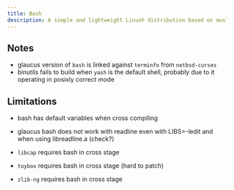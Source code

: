 ```yaml
---
title: Bash
description: A simple and lightweight Linux® distribution based on musl libc and toybox
---
```


## Notes
- glaucus version of `bash` is linked against `terminfo` from `netbsd-curses`
- binutils fails to build when `yash` is the default shell, probably due to it operating in posixly correct mode

## Limitations
- bash has default variables when cross compiling
- glaucus bash does not work with readline even with LIBS=-ledit and when using libreadline.a (check?)

- `libcap` requires bash in cross stage
- `toybox` requires bash in cross stage (hard to patch)
- `zlib-ng` requires bash in cross stage
